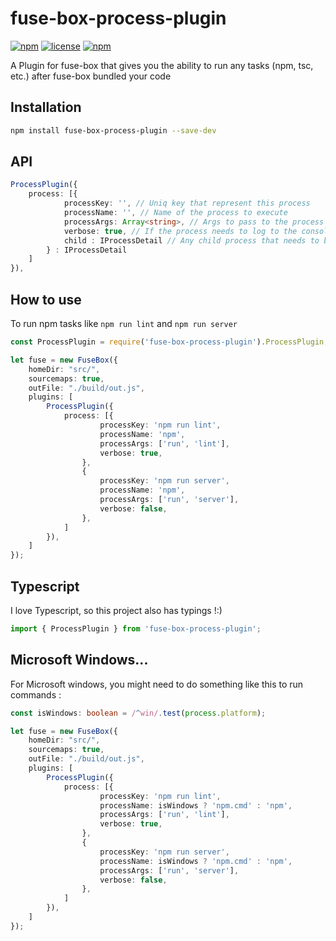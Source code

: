 # fuse-box-process-plugin
[![npm](https://img.shields.io/npm/v/fuse-box-process-plugin.svg?style=flat-square)](https://www.npmjs.com/package/fuse-box-process-plugin)
[![license](https://img.shields.io/github/license/RPDeshaies/fuse-box-process-plugin.svg?style=flat-square)](https://github.com/RPDeshaies/fuse-box-process-plugin/blob/master/LICENSE)
[![npm](https://img.shields.io/npm/dt/fuse-box-process-plugin.svg?style=flat-square)](https://www.npmjs.com/package/fuse-box-process-plugin)

A Plugin for fuse-box that gives you the ability to 
 run any tasks (npm, tsc, etc.) after fuse-box bundled your code

## Installation
```sh
npm install fuse-box-process-plugin --save-dev
```

## API
```ts
ProcessPlugin({
    process: [{
            processKey: '', // Uniq key that represent this process
            processName: '', // Name of the process to execute
            processArgs: Array<string>, // Args to pass to the process
            verbose: true, // If the process needs to log to the console
            child : IProcessDetail // Any child process that needs to be executed once the parent as `exit`
        } : IProcessDetail
    ]
}),
```

## How to use 
To run npm tasks like `npm run lint` and `npm run server`

```ts
const ProcessPlugin = require('fuse-box-process-plugin').ProcessPlugin;

let fuse = new FuseBox({
    homeDir: "src/",
    sourcemaps: true,
    outFile: "./build/out.js",
    plugins: [
        ProcessPlugin({
            process: [{
                    processKey: 'npm run lint',
                    processName: 'npm',
                    processArgs: ['run', 'lint'],
                    verbose: true,
                },
                {
                    processKey: 'npm run server',
                    processName: 'npm',
                    processArgs: ['run', 'server'],
                    verbose: false,
                },
            ]
        }),
    ]
});
```

## Typescript
I love Typescript, so this project also has typings !:)
```ts
import { ProcessPlugin } from 'fuse-box-process-plugin';
```

## Microsoft Windows...
For Microsoft windows, you might need to do something like this to run commands : 

```ts
const isWindows: boolean = /^win/.test(process.platform);

let fuse = new FuseBox({
    homeDir: "src/",
    sourcemaps: true,
    outFile: "./build/out.js",
    plugins: [
        ProcessPlugin({
            process: [{
                    processKey: 'npm run lint',
                    processName: isWindows ? 'npm.cmd' : 'npm',
                    processArgs: ['run', 'lint'],
                    verbose: true,
                },
                {
                    processKey: 'npm run server',
                    processName: isWindows ? 'npm.cmd' : 'npm',
                    processArgs: ['run', 'server'],
                    verbose: false,
                },
            ]
        }),
    ]
});
```
